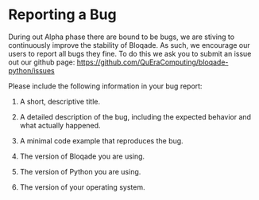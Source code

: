 # Reporting a Bug

During out Alpha phase there are bound to be bugs, we are stiving to continuously improve the stability of Bloqade. As such, we encourage our users to report all bugs they fine. To do this we ask you to submit an issue out our github page: https://github.com/QuEraComputing/bloqade-python/issues

Please include the following information in your bug report:

1. A short, descriptive title.

2. A detailed description of the bug, including the expected behavior and what actually happened.

3. A minimal code example that reproduces the bug.

4. The version of Bloqade you are using.

5. The version of Python you are using.

6. The version of your operating system.
